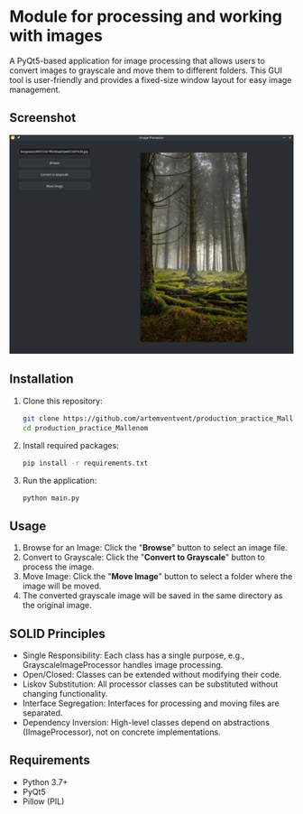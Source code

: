 # Module for processing and working with images

A PyQt5-based application for image processing that allows users to convert images to grayscale and move them to different folders. This GUI tool is user-friendly and provides a fixed-size window layout for easy image management.

## Screenshot
![Image Processor Interface](preview.png)

## Installation

1. Clone this repository:
   ```bash
   git clone https://github.com/artemventvent/production_practice_Mallenom
   cd production_practice_Mallenom
2. Install required packages:
   ```bash
   pip install -r requirements.txt
4. Run the application:
   ```bash
   python main.py

## Usage
1. Browse for an Image: Click the "__Browse__" button to select an image file.
2. Convert to Grayscale: Click the "__Convert to Grayscale__" button to process the image.
3. Move Image: Click the "__Move Image__" button to select a folder where the image will be moved.
4. The converted grayscale image will be saved in the same directory as the original image.

## SOLID Principles
- Single Responsibility: Each class has a single purpose, e.g., GrayscaleImageProcessor handles image processing.
- Open/Closed: Classes can be extended without modifying their code.
- Liskov Substitution: All processor classes can be substituted without changing functionality.
- Interface Segregation: Interfaces for processing and moving files are separated.
- Dependency Inversion: High-level classes depend on abstractions (IImageProcessor), not on concrete implementations.

## Requirements
- Python 3.7+
- PyQt5
- Pillow (PIL)
